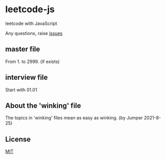 # leetcode-js
leetcode with JavaScript

Any questions, raise [issues](https://github.com/JumperMan/leetcode-js/issues)

## master file
From 1. to 2999. (if exists)

## interview file
Start with 01.01

## About the 'winking' file
The topics in 'winking' files mean as easy as winking. (by Jumper 2021-8-25)

## License
[MIT](https://choosealicense.com/licenses/mit/)
